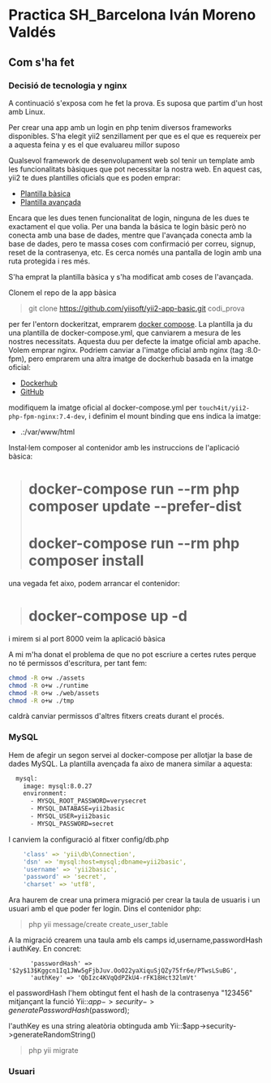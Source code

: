 # Practica SH_Barcelona Iván Moreno Valdés

## Com s'ha fet

### Decisió de tecnologia y nginx

A continuació s'exposa com he fet la prova. Es suposa que partim d'un host amb Linux.

Per crear una app amb un login en php tenim diversos frameworks disponibles. S'ha elegit yii2 senzillament per que es el que es requereix per a aquesta feina y es el que evaluareu millor suposo

Qualsevol framework de desenvolupament web sol tenir un template amb les funcionalitats bàsiques que pot necessitar la nostra web. En aquest cas, yii2 te dues plantilles oficials que es poden emprar:

- [Plantilla bàsica](https://github.com/yiisoft/yii2-app-basic)
- [Plantilla avançada](https://github.com/yiisoft/yii2-app-advanced)

Encara que les dues tenen funcionalitat de login, ninguna de les dues te exactament el que volia. Per una banda la básica te login bàsic però no conecta amb una base de dades, mentre que l'avançada conecta amb la base de dades, pero te massa coses com confirmació per correu, signup, reset de la contrasenya, etc. Es cerca només una pantalla de login amb una ruta protegida i res més. 

S'ha emprat la plantilla bàsica y s'ha modificat amb coses de l'avançada.

Clonem el repo de la app bàsica

> git clone https://github.com/yiisoft/yii2-app-basic.git codi_prova

per fer l'entorn dockeritzat, emprarem [docker compose](https://docs.docker.com/compose/install/). La plantilla ja du una plantilla de docker-compose.yml, que canviarem a mesura de les nostres necessitats. Aquesta duu per defecte la imatge oficial amb apache. Volem emprar nginx. Podriem canviar a l'imatge oficial amb nginx (tag :8.0-fpm), pero emprarem una altra imatge de dockerhub basada en la imatge oficial:

- [Dockerhub](https://hub.docker.com/r/touch4it/docker-php7)
- [GitHub](https://github.com/touch4it/docker-php7)

modifiquem la imatge oficial al docker-compose.yml per `touch4it/yii2-php-fpm-nginx:7.4-dev`, i definim el mount binding que ens indica la imatge:

- .:/var/www/html

Instal·lem composer al contenidor amb les instruccions de l'aplicació bàsica: 

> # docker-compose run --rm php composer update --prefer-dist
> # docker-compose run --rm php composer install  

una vegada fet aixo, podem arrancar el contenidor: 

> # docker-compose up -d

i mirem si al port 8000 veim la aplicació bàsica

A mi m'ha donat el problema de que no pot escriure a certes rutes perque no té permissos d'escritura, per tant fem:

```bash
chmod -R o+w ./assets
chmod -R o+w ./runtime
chmod -R o+w ./web/assets
chmod -R o+w ./tmp
```

caldrà canviar permissos d'altres fitxers creats durant el procés. 

### MySQL

Hem de afegir un segon servei al docker-compose per allotjar la base de dades MySQL. La plantilla avençada fa aixo de manera similar a aquesta:

```bash
  mysql:
    image: mysql:8.0.27
    environment:
      - MYSQL_ROOT_PASSWORD=verysecret
      - MYSQL_DATABASE=yii2basic
      - MYSQL_USER=yii2basic
      - MYSQL_PASSWORD=secret
```

I canviem la configuració al fitxer config/db.php

```yaml
    'class' => 'yii\db\Connection',
    'dsn' => 'mysql:host=mysql;dbname=yii2basic',
    'username' => 'yii2basic',
    'password' => 'secret',
    'charset' => 'utf8',
```
Ara haurem de crear una primera migració per crear la taula de usuaris i un usuari amb el que poder fer login. Dins el contenidor php:

> php yii message/create create_user_table

A la migració crearem una taula amb els camps id,username,passwordHash i authKey. En concret: 

``` 
      'passwordHash' => '$2y$13$Kggcn1Iq1JWw5gFjbJuv.OoO22yaXiquSjQZy75fr6e/PTwsLSuBG',
      'authKey' => 'QbIzc4KVqQdPZkU4-rFK18Hct32lmVt'
```

el passwordHash l'hem obtingut fent el hash de la contrasenya "123456" mitjançant la funció Yii::$app->security->generatePasswordHash($password);

l'authKey es una string aleatòria obtinguda amb Yii::$app->security->generateRandomString()

> php yii migrate

### Usuari


